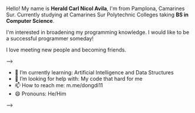 Hello!
My name is **Herald Carl Nicol Avila**, I'm from Pamplona, Camarines Sur. Currently studying at Camarines Sur Polytechnic Colleges taking **BS in Computer Science**.

I'm interested in broadening my programming knowledge. I would like to be a successful programmer someday!

I love meeting new people and becoming friends.


-->

- 🌱 I’m currently learning: Artificial Intelligence and Data Structures
- 🤔 I’m looking for help with: My code that hard for me
- 📫 How to reach me: m.me/dongdi11
- 😄 Pronouns: He/Him

-->
